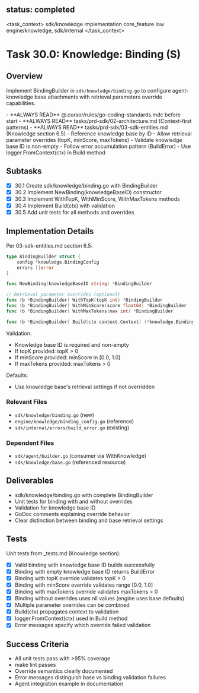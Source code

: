## status: completed

<task_context>
<domain>sdk/knowledge</domain>
<type>implementation</type>
<scope>core_feature</scope>
<complexity>low</complexity>
<dependencies>engine/knowledge, sdk/internal</dependencies>
</task_context>

# Task 30.0: Knowledge: Binding (S)

## Overview

Implement BindingBuilder in `sdk/knowledge/binding.go` to configure agent-knowledge base attachments with retrieval parameters override capabilities.

<critical>
- **ALWAYS READ** @.cursor/rules/go-coding-standards.mdc before start
- **ALWAYS READ** tasks/prd-sdk/02-architecture.md (Context-first patterns)
- **ALWAYS READ** tasks/prd-sdk/03-sdk-entities.md (Knowledge section 6.5)
</critical>

<requirements>
- Reference knowledge base by ID
- Allow retrieval parameter overrides (topK, minScore, maxTokens)
- Validate knowledge base ID is non-empty
- Follow error accumulation pattern (BuildError)
- Use logger.FromContext(ctx) in Build method
</requirements>

## Subtasks

- [x] 30.1 Create sdk/knowledge/binding.go with BindingBuilder
- [x] 30.2 Implement NewBinding(knowledgeBaseID) constructor
- [x] 30.3 Implement WithTopK, WithMinScore, WithMaxTokens methods
- [x] 30.4 Implement Build(ctx) with validation
- [x] 30.5 Add unit tests for all methods and overrides

## Implementation Details

Per 03-sdk-entities.md section 6.5:

```go
type BindingBuilder struct {
    config *knowledge.BindingConfig
    errors []error
}

func NewBinding(knowledgeBaseID string) *BindingBuilder

// Retrieval parameter overrides (optional)
func (b *BindingBuilder) WithTopK(topK int) *BindingBuilder
func (b *BindingBuilder) WithMinScore(score float64) *BindingBuilder
func (b *BindingBuilder) WithMaxTokens(max int) *BindingBuilder

func (b *BindingBuilder) Build(ctx context.Context) (*knowledge.BindingConfig, error)
```

Validation:
- Knowledge base ID is required and non-empty
- If topK provided: topK > 0
- If minScore provided: minScore in [0.0, 1.0]
- If maxTokens provided: maxTokens > 0

Defaults:
- Use knowledge base's retrieval settings if not overridden

### Relevant Files

- `sdk/knowledge/binding.go` (new)
- `engine/knowledge/binding_config.go` (reference)
- `sdk/internal/errors/build_error.go` (existing)

### Dependent Files

- `sdk/agent/builder.go` (consumer via WithKnowledge)
- `sdk/knowledge/base.go` (referenced resource)

## Deliverables

- sdk/knowledge/binding.go with complete BindingBuilder
- Unit tests for binding with and without overrides
- Validation for knowledge base ID
- GoDoc comments explaining override behavior
- Clear distinction between binding and base retrieval settings

## Tests

Unit tests from _tests.md (Knowledge section):

- [x] Valid binding with knowledge base ID builds successfully
- [x] Binding with empty knowledge base ID returns BuildError
- [x] Binding with topK override validates topK > 0
- [x] Binding with minScore override validates range [0.0, 1.0]
- [x] Binding with maxTokens override validates maxTokens > 0
- [x] Binding without overrides uses nil values (engine uses base defaults)
- [x] Multiple parameter overrides can be combined
- [x] Build(ctx) propagates context to validation
- [x] logger.FromContext(ctx) used in Build method
- [x] Error messages specify which override failed validation

## Success Criteria

- All unit tests pass with >95% coverage
- make lint passes
- Override semantics clearly documented
- Error messages distinguish base vs binding validation failures
- Agent integration example in documentation
